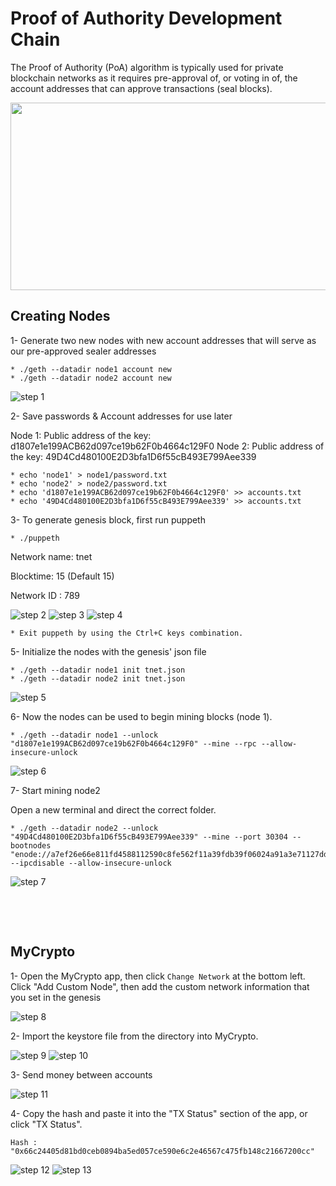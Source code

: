 # Proof of Authority Development Chain

The Proof of Authority (PoA) algorithm is typically used for private blockchain networks as it requires pre-approval of, or voting in of, the account addresses that can approve transactions (seal blocks).  

  <p align="center">
   	<img src="/POA_DevelopmentChain/POA_Images/BC2.gif" width="700" height="300">
  </p>


## Creating Nodes

1- Generate two new nodes with new account addresses that will serve as our pre-approved sealer addresses

    * ./geth --datadir node1 account new 
    * ./geth --datadir node2 account new

![step 1](https://github.com/TribThapa/Blockchain_Homework/blob/main/POA_DevelopmentChain/POA_Images/1.JPG)


2- Save passwords & Account addresses for use later
 
Node 1: Public address of the key:   d1807e1e199ACB62d097ce19b62F0b4664c129F0
Node 2: Public address of the key:   49D4Cd480100E2D3bfa1D6f55cB493E799Aee339

    * echo 'node1' > node1/password.txt
    * echo 'node2' > node2/password.txt
    * echo 'd1807e1e199ACB62d097ce19b62F0b4664c129F0' >> accounts.txt
    * echo '49D4Cd480100E2D3bfa1D6f55cB493E799Aee339' >> accounts.txt

3- To generate genesis block, first run puppeth

    * ./puppeth
     
   Network name: tnet
   
   Blocktime: 15 (Default 15)
   
   Network ID : 789
   
   ![step 2](https://github.com/TribThapa/Blockchain_Homework/blob/main/POA_DevelopmentChain/POA_Images/2.JPG)
   ![step 3](https://github.com/TribThapa/Blockchain_Homework/blob/main/POA_DevelopmentChain/POA_Images/3.JPG)
   ![step 4](https://github.com/TribThapa/Blockchain_Homework/blob/main/POA_DevelopmentChain/POA_Images/4.JPG)
   
    * Exit puppeth by using the Ctrl+C keys combination.
    

5- Initialize the nodes with the genesis' json file
    
    * ./geth --datadir node1 init tnet.json 
    * ./geth --datadir node2 init tnet.json
   
  ![step 5](https://github.com/TribThapa/Blockchain_Homework/blob/main/POA_DevelopmentChain/POA_Images/5.JPG)


6- Now the nodes can be used to begin mining blocks (node 1).
       
    * ./geth --datadir node1 --unlock "d1807e1e199ACB62d097ce19b62F0b4664c129F0" --mine --rpc --allow-insecure-unlock
    
    
   ![step 6](https://github.com/TribThapa/Blockchain_Homework/blob/main/POA_DevelopmentChain/POA_Images/6.JPG) 
   

7- Start mining node2

   Open a new terminal and direct the correct folder.

    * ./geth --datadir node2 --unlock "49D4Cd480100E2D3bfa1D6f55cB493E799Aee339" --mine --port 30304 --bootnodes "enode://a7ef26e66e811fd4588112590c8fe562f11a39fdb39f06024a91a3e71127dd042350b7201ff25cb600acc37cb80c634e932a093ea31f118996107181317fbf1c@127.0.0.1:30303" --ipcdisable --allow-insecure-unlock

   ![step 7](https://github.com/TribThapa/Blockchain_Homework/blob/main/POA_DevelopmentChain/POA_Images/7.JPG)


<p>&nbsp;</p>
<p>&nbsp;</p>

## MyCrypto

1- Open the MyCrypto app, then click `Change Network` at the bottom left. Click "Add Custom Node", then add the custom network information that you set in the genesis
   
    
![step 8](https://github.com/TribThapa/Blockchain_Homework/blob/main/POA_DevelopmentChain/POA_Images/8.JPG) 


2- Import the keystore file from the directory into MyCrypto.

   ![step 9](https://github.com/TribThapa/Blockchain_Homework/blob/main/POA_DevelopmentChain/POA_Images/9.JPG) 
   ![step 10](https://github.com/TribThapa/Blockchain_Homework/blob/main/POA_DevelopmentChain/POA_Images/10.JPG)
   
3- Send money between accounts

   ![step 11](https://github.com/TribThapa/Blockchain_Homework/blob/main/POA_DevelopmentChain/POA_Images/11.JPG)


4- Copy the hash and paste it into the "TX Status" section of the app, or click "TX Status".

    Hash : "0x66c24405d81bd0ceb0894ba5ed057ce590e6c2e46567c475fb148c21667200cc"
    
   ![step 12](https://github.com/TribThapa/Blockchain_Homework/blob/main/POA_DevelopmentChain/POA_Images/12.JPG)
   ![step 13](https://github.com/TribThapa/Blockchain_Homework/blob/main/POA_DevelopmentChain/POA_Images/13.JPG) 
